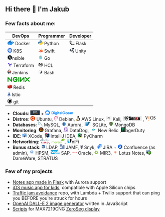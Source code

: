 ## Hi there 👋 I'm Jakub

### Few facts about me:

| DevOps                                             | Programmer                                | Developer                              |
|----------------------------------------------------|-------------------------------------------|----------------------------------------|
| ![Docker](assets/icons/docker.png) Docker          | ![Python](assets/icons/python.png) Python | ![Flask](assets/icons/flask.png) Flask |
| ![K8S](assets/icons/kubernetes.png) K8S            | ![Swift](assets/icons/swift.png) Swift    | ![Unity](assets/icons/unity.png) Unity |
| ![Ansible](assets/icons/ansible.png)nsible         | ![Golang](assets/icons/go.png) Go         |                                        |
| ![Terraform](assets/icons/terraform.png) Terraform | ![HCL](assets/icons/hcl.png) HCL          |                                        |
| ![Jenkins](assets/icons/jenkins.png) Jenkins       | ![Bash](assets/icons/bash.png) Bash       |                                        |
| ![nginx](assets/icons/nginx.png)                   |                                           |                                        |
| ![Redis](assets/icons/redis.png) Redis             |                                           |                                        |
| ![git](assets/icons/istio.png) Istio               |                                           |                                        |
| ![git](assets/icons/git.png) git                   |                                           |                                        |

* **Clouds**: ![AWS](assets/icons/aws.png) + ![Digital Ocean](assets/icons/digitalocean.png)
* **Distros**: ![Ubuntu](assets/icons/ubuntu.png) Ubuntu, ![Debian](assets/icons/debian.png) Debian, ![AWS Linux](assets/icons/awslinux.png) AWS Linux, ![Kali](assets/icons/kali.png) Kali, ![pfSense](assets/icons/pfsense.png) , ![VyOS](assets/icons/vyos.png)
* **Databases**: ![MySQL](assets/icons/mysql.png) MySQL, ![Aurora](assets/icons/aurora.png) Aurora, ![SQLite](assets/icons/sqlite.png) SQLite, ![MongoDB](assets/icons/mongodb.png) MongoDB
* **Monitoring**: ![Grafana](assets/icons/grafana.png) Grafana, ![DataDog](assets/icons/datadog.png) DataDog, ![New Relic](assets/icons/newrelic.png) New Relic ,![PagerDuty](assets/icons/pagerduty.png)agerDuty
* **IDE**: ![XCode](assets/icons/xcode.png) XCode, ![Intellij IDEA](assets/icons/intellijidea.png) IntelliJ IDEA, ![Intellij PyCharm](assets/icons/intellijpycharm.png) PyCharm
* **Networking**: ![CISCO](assets/icons/cisco.png), ![Meraki](assets/icons/meraki.png), ![UniFi](assets/icons/unifi.png)niFi
* **Bonus stack**: ![LDAP](assets/icons/ldap.png) LDAP, ![JAMF](assets/icons/jamf.png) JAMF, ![Snyk](assets/icons/snyk.png) Snyk, ![JIRA](assets/icons/jira.png) JIRA + ![Confluence](assets/icons/confluence.png) Confluence (as admin), ![HPSM](assets/icons/hpsm.png) HPSM, ![SAP](assets/icons/sap.png) SAP, ![Oracle](assets/icons/oracle.png) Oracle, ![MIR3](assets/icons/mir3.png) MIR3, ![Lotus Notes](assets/icons/lotusnotes.png) Lotus Notes, ![DameWare](assets/icons/dameware.png) DameWare, STRATUS

### Few of my projects
* [Notes app made in Flask](https://github.com/JakubBialoskorski/notty) with Aurora support
* [iOS music app for kids](https://apps.apple.com/app/id1544977962#?platform=iphone),  compatible with Apple Silicon chips
* [Traffic jam avoidance](https://github.com/JakubBialoskorski/traffic.git) repo, with Lambda + Twilio support that can ping you BEFORE you're struck for hours
* [OpenAI DALL-E 2 image generator](https://github.com/JakubBialoskorski/dalle-api) written in JavaScript
* [Scripts](https://github.com/JakubBialoskorski/ZeroSeg) for MAX7219CNG [ZeroSeg display](https://github.com/AverageMaker/ZeroSeg)